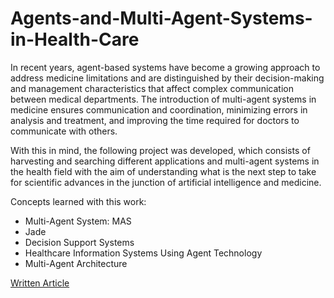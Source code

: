 # Agents-and-Multi-Agent-Systems-in-Health-Care

In recent years, agent-based systems have become a growing approach to address medicine limitations and are distinguished by their decision-making and management characteristics that affect complex communication between medical departments. The introduction of multi-agent systems in medicine ensures communication and coordination, minimizing errors in analysis and treatment, and improving the time required for doctors to communicate with others.

With this in mind, the following project was developed, which consists of harvesting and searching different applications and multi-agent systems in the health field with the aim of understanding what is the next step to take for scientific advances in the junction of artificial intelligence and medicine.

Concepts learned with this work:

- Multi-Agent System: MAS
- Jade
- Decision Support Systems
- Healthcare Information Systems Using Agent Technology
- Multi-Agent Architecture 

[Written Article](https://github.com/SusanaMarques/Computer-Applications-in-Biomedicine/blob/main/Paper.pdf)
